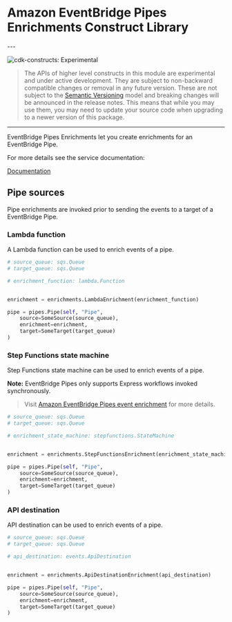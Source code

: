 # Amazon EventBridge Pipes Enrichments Construct Library

<!--BEGIN STABILITY BANNER-->---


![cdk-constructs: Experimental](https://img.shields.io/badge/cdk--constructs-experimental-important.svg?style=for-the-badge)

> The APIs of higher level constructs in this module are experimental and under active development.
> They are subject to non-backward compatible changes or removal in any future version. These are
> not subject to the [Semantic Versioning](https://semver.org/) model and breaking changes will be
> announced in the release notes. This means that while you may use them, you may need to update
> your source code when upgrading to a newer version of this package.

---
<!--END STABILITY BANNER-->

EventBridge Pipes Enrichments let you create enrichments for an EventBridge Pipe.

For more details see the service documentation:

[Documentation](https://docs.aws.amazon.com/eventbridge/latest/userguide/pipes-enrichment.html)

## Pipe sources

Pipe enrichments are invoked prior to sending the events to a target of a EventBridge Pipe.

### Lambda function

A Lambda function can be used to enrich events of a pipe.

```python
# source_queue: sqs.Queue
# target_queue: sqs.Queue

# enrichment_function: lambda.Function


enrichment = enrichments.LambdaEnrichment(enrichment_function)

pipe = pipes.Pipe(self, "Pipe",
    source=SomeSource(source_queue),
    enrichment=enrichment,
    target=SomeTarget(target_queue)
)
```

### Step Functions state machine

Step Functions state machine can be used to enrich events of a pipe.

**Note:** EventBridge Pipes only supports Express workflows invoked synchronously.

> Visit [Amazon EventBridge Pipes event enrichment](https://docs.aws.amazon.com/eventbridge/latest/userguide/pipes-enrichment.html) for more details.

```python
# source_queue: sqs.Queue
# target_queue: sqs.Queue

# enrichment_state_machine: stepfunctions.StateMachine


enrichment = enrichments.StepFunctionsEnrichment(enrichment_state_machine)

pipe = pipes.Pipe(self, "Pipe",
    source=SomeSource(source_queue),
    enrichment=enrichment,
    target=SomeTarget(target_queue)
)
```

### API destination

API destination can be used to enrich events of a pipe.

```python
# source_queue: sqs.Queue
# target_queue: sqs.Queue

# api_destination: events.ApiDestination


enrichment = enrichments.ApiDestinationEnrichment(api_destination)

pipe = pipes.Pipe(self, "Pipe",
    source=SomeSource(source_queue),
    enrichment=enrichment,
    target=SomeTarget(target_queue)
)
```
